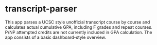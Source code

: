 # transcript-parser
This app parses a UCSC style unofficial transcript course by course and calculates actual cumulative GPA, including F grades and repeat courses. P/NP attempted credits are not currently included in GPA calculation. The app consists of a basic dashboard-style overview.
